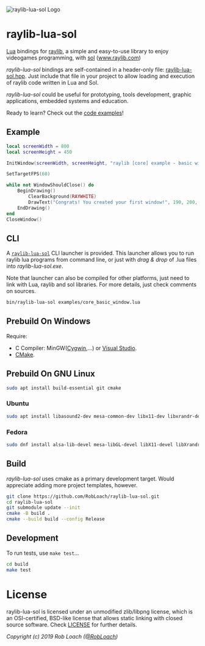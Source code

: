 ![raylib-lua-sol Logo](logo/raylib-lua-sol_256x256.png)

# raylib-lua-sol

[Lua](http://www.lua.org/) bindings for [raylib](https://www.raylib.com/), a simple and easy-to-use library to enjoy videogames programming, with [sol](https://github.com/ThePhD/sol2) (www.raylib.com)

*raylib-lua-sol* bindings are self-contained in a header-only file: [raylib-lua-sol.hpp](include/raylib-lua-sol.hpp). Just include that file
in your project to allow loading and execution of raylib code written in Lua and Sol.

*raylib-lua-sol* could be useful for prototyping, tools development, graphic applications, embedded systems and education.

Ready to learn? Check out the [code examples](examples)!

## Example

``` lua
local screenWidth = 800
local screenHeight = 450

InitWindow(screenWidth, screenHeight, "raylib [core] example - basic window")

SetTargetFPS(60)

while not WindowShouldClose() do
    BeginDrawing()
        ClearBackground(RAYWHITE)
        DrawText("Congrats! You created your first window!", 190, 200, 20, LIGHTGRAY)
    EndDrawing()
end
CloseWindow()
```

## CLI

A [`raylib-lua-sol`](bin/raylib-lua-sol.cpp) CLI launcher is provided. This launcher allows you to run raylib lua programs from command line, or just with *drag & drop* of .lua files into *raylib-lua-sol.exe*.

Note that launcher can also be compiled for other platforms, just need to link with Lua, raylib and sol libraries. For more details, just check comments on sources.

``` bash
bin/raylib-lua-sol examples/core_basic_window.lua
```

## Prebuild On Windows

Require:

- C Compiler: MinGW([Cygwin](https://cygwin.com/install.html),...) or [Visual Studio](https://visualstudio.microsoft.com/downloads/).
- [CMake](https://cmake.org/download/).

## Prebuild On GNU Linux

```bash
sudo apt install build-essential git cmake
```

### Ubuntu

```bash
sudo apt install libasound2-dev mesa-common-dev libx11-dev libxrandr-dev libxi-dev xorg-dev libgl1-mesa-dev libglu1-mesa-dev
```

### Fedora

```bash
sudo dnf install alsa-lib-devel mesa-libGL-devel libX11-devel libXrandr-devel libXi-devel libXcursor-devel libXinerama-devel
```

## Build

*raylib-lua-sol* uses cmake as a primary development target. Would appreciate adding more project templates, however.

``` bash
git clone https://github.com/RobLoach/raylib-lua-sol.git
cd raylib-lua-sol
git submodule update --init
cmake -B build .
cmake --build build --config Release
```

## Development

To run tests, use `make test`...

``` bash
cd build
make test
```

# License

raylib-lua-sol is licensed under an unmodified zlib/libpng license, which is an OSI-certified,
BSD-like license that allows static linking with closed source software. Check [LICENSE](LICENSE) for further details.

*Copyright (c) 2019 Rob Loach ([@RobLoach](https://twitter.com/RobLoach))*
